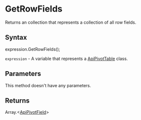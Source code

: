 # GetRowFields

Returns an collection that represents a collection of all row fields.

## Syntax

expression.GetRowFields();

`expression` - A variable that represents a [ApiPivotTable](../ApiPivotTable.md) class.

## Parameters

This method doesn't have any parameters.

## Returns

Array.<[ApiPivotField](../../ApiPivotField/ApiPivotField.md)>